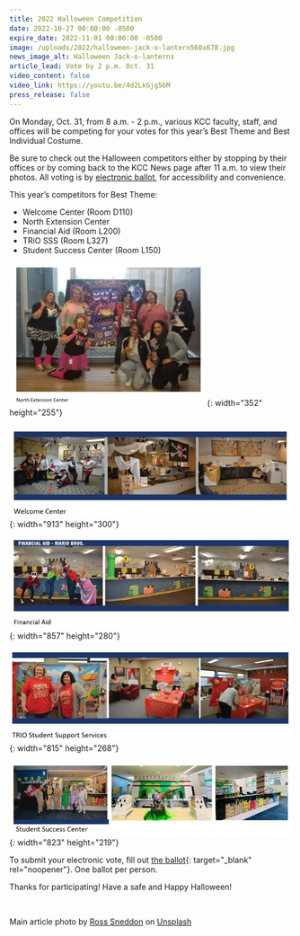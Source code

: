 ```yaml
---
title: 2022 Halloween Competition
date: 2022-10-27 00:00:00 -0500
expire_date: 2022-11-01 00:00:00 -0500
image: /uploads/2022/halloween-jack-o-lantern560x678.jpg
news_image_alt: Halloween Jack-o-lanterns
article_lead: Vote by 2 p.m. Oct. 31
video_content: false
video_link: https://youtu.be/4d2LkGjg5bM
press_release: false
---
```

On Monday, Oct. 31, from 8 a.m. - 2 p.m., various KCC faculty, staff, and offices will be competing for your votes for this year’s Best Theme and Best Individual Costume.

Be sure to check out the Halloween competitors either by stopping by their offices or by coming back to the KCC News page after 11 a.m. to view their photos. All voting is by [electronic ballot](https://docs.google.com/forms/d/e/1FAIpQLScG00KIEJYos-oEXlLMGrAGj_h39dIlHt_rzeGLNOpfGSE7Yw/viewform?usp=sf_link), for accessibility and convenience.

This year’s competitors for Best Theme:

* Welcome Center (Room D110)
* North Extension Center
* Financial Aid (Room L200)
* TRiO SSS (Room L327)
* Student Success Center (Room L150)

![](/uploads/2022/halloween-2022-nec-250tall.jpg){: width="352" height="255"}

![](/uploads/2022/halloween-welcome-center-2022-300.jpg){: width="913" height="300"}

![](/uploads/2022/halloween-2022-financial-aid-3.jpg){: width="857" height="280"}

![](/uploads/2022/halloween-2022-trio-3.jpg){: width="815" height="268"}

![](/uploads/2022/halloween-2022-student-success-center3.jpg){: width="823" height="219"}

To submit your electronic vote, fill out [the ballot](https://docs.google.com/forms/d/e/1FAIpQLScG00KIEJYos-oEXlLMGrAGj_h39dIlHt_rzeGLNOpfGSE7Yw/viewform?usp=sf_link){: target="_blank" rel="noopener"}. One ballot per person.

Thanks for participating\! Have a safe and Happy Halloween\!

&nbsp;

Main article photo by [Ross Sneddon](https://unsplash.com/@rosssneddon?utm_source=unsplash&amp;utm_medium=referral&amp;utm_content=creditCopyText) on [Unsplash](https://unsplash.com/s/photos/halloween-background?utm_source=unsplash&amp;utm_medium=referral&amp;utm_content=creditCopyText)